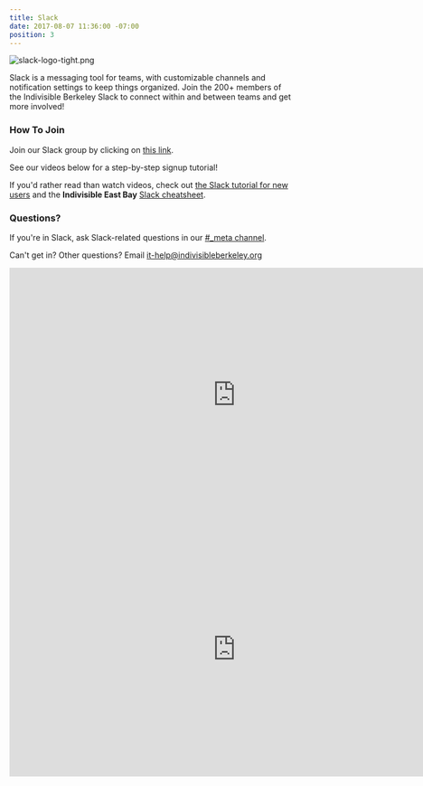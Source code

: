 ```yaml
---
title: Slack
date: 2017-08-07 11:36:00 -07:00
position: 3
---
```


![slack-logo-tight.png](/uploads/slack-logo-tight.png)

Slack is a messaging tool for teams, with customizable channels and notification settings to keep things organized.  Join the 200+ members of the Indivisible Berkeley Slack to connect within and between teams and get more involved!

### How To Join

Join our Slack group by clicking on [this link][slackinvite].

See our videos below for a step-by-step signup tutorial!

If you'd rather read than watch videos, check out [the Slack tutorial for new users][slacktutorial] and the **Indivisible East Bay** [Slack cheatsheet][slackcheatsheetieb].

### Questions?

If you're in Slack, ask Slack-related questions in our [#_meta channel][slackmeta].

Can't get in?  Other questions?  Email [it-help@indivisibleberkeley.org][ithelp]

<iframe width="800" height="450" src="https://www.youtube.com/embed/q1QkCJSxu0g" frameborder="0" allowfullscreen></iframe>

<iframe width="800"  height="450" src="https://www.youtube.com/embed/hCOIyv8UbOE" frameborder="0" allowfullscreen></iframe>


[slackinvite]: https://join.slack.com/t/indivisible-berkeley/shared_invite/enQtMzc0NTYxMDI3NDkyLWM4MGJmYjQ4NmY1ZjI2ZGE4OGNjNDdhNmY1MmE5YWMxYmU3NjJlOGNkZGY2MWM5YWM4YmExYWI5NmYyYzBhYjY
[slackvideo]: https://www.youtube.com/watch?v=q1QkCJSxu0g
[slackvideoieb]: https://www.youtube.com/watch?v=hCOIyv8UbOE
[slacktutorial]: https://get.slack.help/hc/en-us/articles/218080037-Getting-started-for-new-users
[slackcheatsheetieb]: https://docs.google.com/document/d/1A5pI26-VFBfNspn-wNy7-np0kaCJbxZK2wX2BJFSLsU/edit#heading=h.286cqo63hon8
[slackmeta]: https://indivisible-berkeley.slack.com/messages/_meta
[ithelp]: mailto:it-help@indivisibleberkeley.org